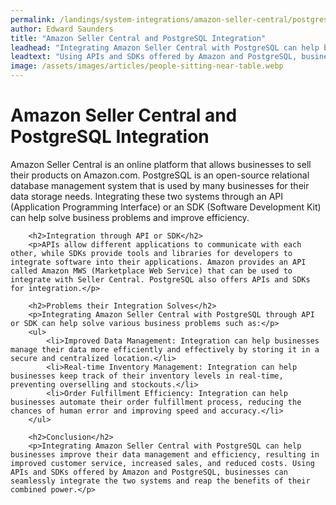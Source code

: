 ```yaml
---
permalink: /landings/system-integrations/amazon-seller-central/postgresql
author: Edward Saunders
title: "Amazon Seller Central and PostgreSQL Integration"
leadhead: "Integrating Amazon Seller Central with PostgreSQL can help businesses improve their data management and efficiency, resulting in improved customer service, increased sales, and reduced costs"
leadtext: "Using APIs and SDKs offered by Amazon and PostgreSQL, businesses can seamlessly integrate the two systems and reap the benefits of their combined power."
image: /assets/images/articles/people-sitting-near-table.webp
---
```

<div class="arttext">        <h1>Amazon Seller Central and PostgreSQL Integration</h1>
        <p>Amazon Seller Central is an online platform that allows businesses to sell their products on Amazon.com. PostgreSQL is an open-source relational database management system that is used by many businesses for their data storage needs. Integrating these two systems through an API (Application Programming Interface) or an SDK (Software Development Kit) can help solve business problems and improve efficiency.</p>
        
        <h2>Integration through API or SDK</h2>
        <p>APIs allow different applications to communicate with each other, while SDKs provide tools and libraries for developers to integrate software into their applications. Amazon provides an API called Amazon MWS (Marketplace Web Service) that can be used to integrate with Seller Central. PostgreSQL also offers APIs and SDKs for integration.</p>
        
        <h2>Problems their Integration Solves</h2>
        <p>Integrating Amazon Seller Central with PostgreSQL through API or SDK can help solve various business problems such as:</p>
        <ul>
            <li>Improved Data Management: Integration can help businesses manage their data more efficiently and effectively by storing it in a secure and centralized location.</li>
            <li>Real-time Inventory Management: Integration can help businesses keep track of their inventory levels in real-time, preventing overselling and stockouts.</li>
            <li>Order Fulfillment Efficiency: Integration can help businesses automate their order fulfillment process, reducing the chances of human error and improving speed and accuracy.</li>
        </ul>
        
        <h2>Conclusion</h2>
        <p>Integrating Amazon Seller Central with PostgreSQL can help businesses improve their data management and efficiency, resulting in improved customer service, increased sales, and reduced costs. Using APIs and SDKs offered by Amazon and PostgreSQL, businesses can seamlessly integrate the two systems and reap the benefits of their combined power.</p>
</div>